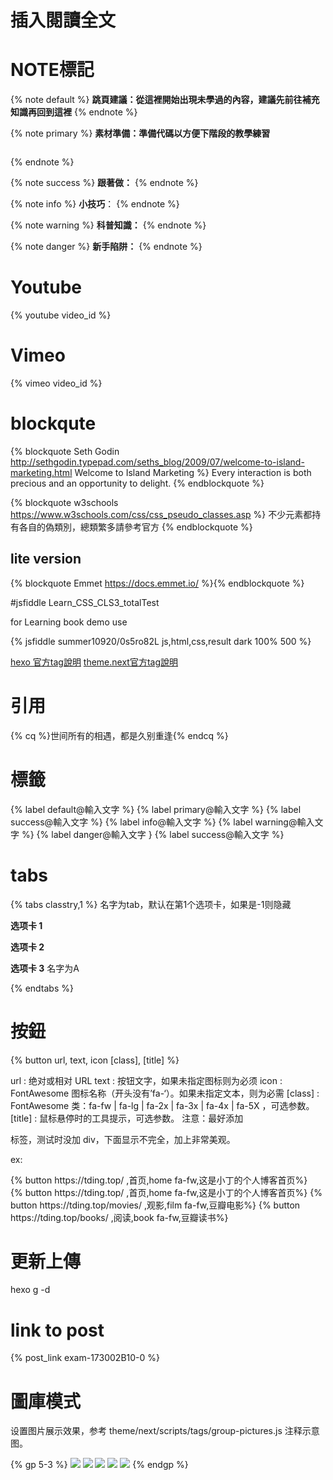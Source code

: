 # 插入閱讀全文
<!-- more -->

# NOTE標記
{% note default %}
**跳頁建議：從這裡開始出現未學過的內容，建議先前往補充知識再回到這裡**
{% endnote %}

{% note primary %}
**素材準備：準備代碼以方便下階段的教學練習** 
```html cssTry.html
```
{% endnote %}

{% note success %}
**跟著做：**
{% endnote %}

{% note info %}
**小技巧**：
{% endnote %}

{% note warning %}
**科普知識：**
{% endnote %}

{% note danger %}
**新手陷阱：**
{% endnote %}


# Youtube
{% youtube video_id %}

# Vimeo
{% vimeo video_id %}

# blockqute
{% blockquote Seth Godin http://sethgodin.typepad.com/seths_blog/2009/07/welcome-to-island-marketing.html Welcome to Island Marketing %}
Every interaction is both precious and an opportunity to delight.
{% endblockquote %}

{% blockquote w3schools https://www.w3schools.com/css/css_pseudo_classes.asp %}
不少元素都持有各自的偽類別，總類繁多請參考官方
{% endblockquote %}

## lite version
{% blockquote Emmet https://docs.emmet.io/ %}{% endblockquote %}

#jsfiddle
Learn_CSS_CLS3_totalTest

for Learning book demo use

{% jsfiddle summer10920/0s5ro82L js,html,css,result dark 100% 500 %}

[hexo 官方tag說明](https://hexo.io/zh-tw/docs/tag-plugins.html)
[theme.next官方tag說明](https://theme-next.iissnan.com/tag-plugins.html)

# 引用
{% cq %}世间所有的相遇，都是久别重逢{% endcq %}

# 標籤
{% label default@輸入文字 %}
{% label primary@輸入文字 %}
{% label success@輸入文字 %}
{% label info@輸入文字 %}
{% label warning@輸入文字 %}
{% label danger@輸入文字 } 
{% label success@輸入文字 %}

# tabs
{% tabs classtry,1 %} 名字为tab，默认在第1个选项卡，如果是-1则隐藏
<!-- tab -->
**选项卡 1** 
<!-- endtab -->
<!-- tab -->
**选项卡 2**
<!-- endtab -->
<!-- tab A -->
**选项卡 3** 名字为A
<!-- endtab -->
{% endtabs %}

# 按鈕
{% button url, text, icon [class], [title] %}

url : 绝对或相对 URL
text : 按钮文字，如果未指定图标则为必须
icon : FontAwesome 图标名称（开头没有’fa-‘）。如果未指定文本，则为必需
[class] : FontAwesome 类：fa-fw | fa-lg | fa-2x | fa-3x | fa-4x | fa-5X ，可选参数。
[title] : 鼠标悬停时的工具提示，可选参数。
注意：最好添加 <div> 标签，测试时没加 div，下面显示不完全，加上非常美观。

ex:
<div>{% button https://tding.top/ ,首页,home fa-fw,这是小丁的个人博客首页%}</div>

<div class="text-center">
  <div>
    {% button https://tding.top/ ,首页,home fa-fw,这是小丁的个人博客首页%}
    {% button https://tding.top/movies/ ,观影,film fa-fw,豆瓣电影%}
    {% button https://tding.top/books/ ,阅读,book fa-fw,豆瓣读书%}
  </div>
</div>

# 更新上傳
hexo g -d

# link to post
{% post_link exam-173002B10-0 %}

# 圖庫模式
设置图片展示效果，参考 theme/next/scripts/tags/group-pictures.js 注释示意图。

{% gp 5-3 %}
![](https://cdn.jsdelivr.net/gh/0vo/oss/images/687148dbly1flxx7cice6j218g0p0zpv.jpg)
![](https://cdn.jsdelivr.net/gh/0vo/oss/images/687148dbly1flxx7ch9rvj218g0p0jvi.jpg)
![](https://cdn.jsdelivr.net/gh/0vo/oss/images/687148dbly1flxx7cj8xej218g0p0gqw.jpg)
![](https://cdn.jsdelivr.net/gh/0vo/oss/images/687148dbly1flxx7cg745j218g0p0juj.jpg)
![](https://cdn.jsdelivr.net/gh/0vo/oss/images/687148dbly1flxx7cgf88j218g0p0ju3.jpg)
{% endgp %}